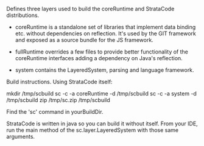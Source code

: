 Defines three layers used to build the coreRuntime and StrataCode distributions.

* coreRuntime is a standalone set of libraries that implement data binding etc. without dependencies on reflection.  It's used by the GIT framework and exposed as a source bundle for the JS framework.

* fullRuntime overrides a few files to provide better functionality of the coreRuntime interfaces adding a dependency on Java's reflection.

* system contains the LayeredSystem, parsing and language framework.

Build instructions.  Using StrataCode itself:

mkdir /tmp/scbuild
sc -c -a coreRuntime -d /tmp/scbuild
sc -c -a system -d /tmp/scbuild
zip /tmp/sc.zip /tmp/scbuild

Find the 'sc' command in yourBuildDir.

StrataCode is written in java so you can build it without itself. From your IDE, run the main method of the sc.layer.LayeredSystem with those same arguments.

